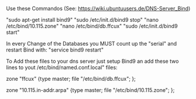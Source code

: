 Use these Commandos (See: https://wiki.ubuntuusers.de/DNS-Server_Bind)

"sudo apt-get install bind9"
"sudo /etc/init.d/bind9 stop"
"nano /etc/bind/10.115.zone" 
"nano /etc/bind/db.ffcux"
"sudo /etc/init.d/bind9 start"

In every Change of the Databases you MUST count up the "serial" and restart Bind with:
"service bind9 restart"


To Add these files to your dns server just setup Bind9 an add these two lines to yout /etc/bind/named.conf.local" files:

zone "ffcux" {type master; file "/etc/bind/db.ffcux"; };

zone "10.115.in-addr.arpa" {type master; file "/etc/bind/10.115.zone"; };

